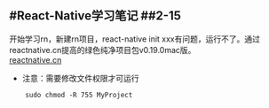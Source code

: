 #React-Native学习笔记
##2-15
---
开始学习rn，新建rn项目，react-native init xxx有问题，运行不了。通过reactnative.cn提高的绿色纯净项目包v0.19.0mac版。<br/>
[reactnative.cn](http://reactnative.cn/docs/tutorial.html#content)<br/>
* 注意：需要修改文件权限才可运行
```linux
	sudo chmod -R 755 MyProject
```



